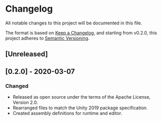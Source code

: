 # Changelog

All notable changes to this project will be documented in this file.

The format is based on [Keep a Changelog](https://keepachangelog.com/en/1.0.0/),
and starting from v0.2.0, this project adheres to [Semantic Versioning](https://semver.org/spec/v2.0.0.html).

## [Unreleased]

## [0.2.0] - 2020-03-07

### Changed

* Released as open source under the terms of the Apache License, Version 2.0.
* Rearranged files to match the Unity 2019 package specification.
* Created assembly definitions for runtime and editor.
